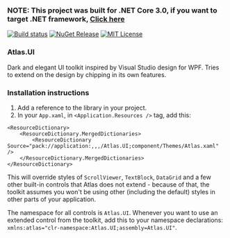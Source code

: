 ### NOTE: This project was built for .NET Core 3.0, if you want to target .NET framework, [Click here](https://github.com/Ciastex/Atlas.UI)

[![Build status](https://ci.appveyor.com/api/projects/status/sqyrd90lnrbfln2g?svg=true)](https://ci.appveyor.com/project/Ciastex/atlas-ui)
[![NuGet Release](https://img.shields.io/nuget/v/Atlas.UI.svg?colorB=%23007ACC)](https://www.nuget.org/packages/Atlas.UI)
[![MIT License](https://img.shields.io/github/license/Ciastex/Atlas.UI.svg)](https://github.com/Ciastex/Atlas.UI/blob/master/LICENSE.md)
### Atlas.UI
Dark and elegant UI toolkit inspired by Visual Studio design for WPF. Tries to extend on the design by chipping in its own features.

### Installation instructions
1. Add a reference to the library in your project.
2. In your `App.xaml`, in `<Application.Resources />` tag, add this:
```
<ResourceDictionary>
    <ResourceDictionary.MergedDictionaries>
        <ResourceDictionary Source="pack://application:,,,/Atlas.UI;component/Themes/Atlas.xaml" />
    </ResourceDictionary.MergedDictionaries>
</ResourceDictionary>
```
This will override styles of `ScrollViewer`, `TextBlock`, `DataGrid` and a few other built-in controls that Atlas does not extend - because of that, the toolkit assumes you won't be using other (including the default) styles in other parts of your application.

The namespace for all controls is `Atlas.UI`. Whenever you want to use an extended control from the toolkit, add this to your namespace declarations: `xmlns:atlas="clr-namespace:Atlas.UI;assembly=Atlas.UI"`.
